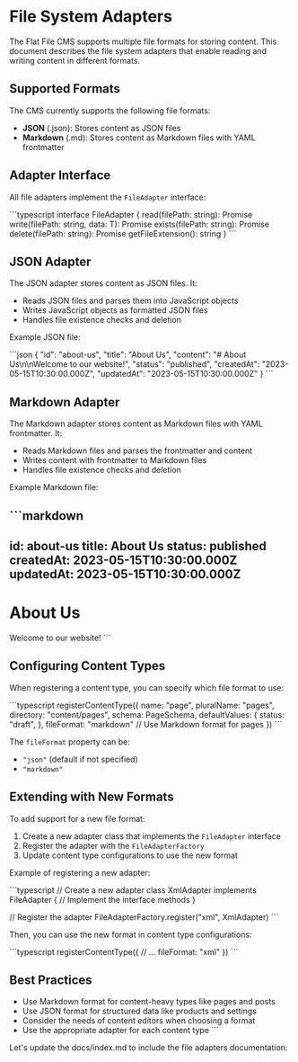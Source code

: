 # File System Adapters

The Flat File CMS supports multiple file formats for storing content. This document describes the file system adapters that enable reading and writing content in different formats.

## Supported Formats

The CMS currently supports the following file formats:

- **JSON** (.json): Stores content as JSON files
- **Markdown** (.md): Stores content as Markdown files with YAML frontmatter

## Adapter Interface

All file adapters implement the `FileAdapter` interface:

\`\`\`typescript
interface FileAdapter<T> {
  read(filePath: string): Promise<T>
  write(filePath: string, data: T): Promise<void>
  exists(filePath: string): Promise<boolean>
  delete(filePath: string): Promise<void>
  getFileExtension(): string
}
\`\`\`

## JSON Adapter

The JSON adapter stores content as JSON files. It:

- Reads JSON files and parses them into JavaScript objects
- Writes JavaScript objects as formatted JSON files
- Handles file existence checks and deletion

Example JSON file:

\`\`\`json
{
  "id": "about-us",
  "title": "About Us",
  "content": "# About Us\n\nWelcome to our website!",
  "status": "published",
  "createdAt": "2023-05-15T10:30:00.000Z",
  "updatedAt": "2023-05-15T10:30:00.000Z"
}
\`\`\`

## Markdown Adapter

The Markdown adapter stores content as Markdown files with YAML frontmatter. It:

- Reads Markdown files and parses the frontmatter and content
- Writes content with frontmatter to Markdown files
- Handles file existence checks and deletion

Example Markdown file:

\`\`\`markdown
---
id: about-us
title: About Us
status: published
createdAt: 2023-05-15T10:30:00.000Z
updatedAt: 2023-05-15T10:30:00.000Z
---

# About Us

Welcome to our website!
\`\`\`

## Configuring Content Types

When registering a content type, you can specify which file format to use:

\`\`\`typescript
registerContentType({
  name: "page",
  pluralName: "pages",
  directory: "content/pages",
  schema: PageSchema,
  defaultValues: {
    status: "draft",
  },
  fileFormat: "markdown" // Use Markdown format for pages
})
\`\`\`

The `fileFormat` property can be:
- `"json"` (default if not specified)
- `"markdown"`

## Extending with New Formats

To add support for a new file format:

1. Create a new adapter class that implements the `FileAdapter` interface
2. Register the adapter with the `FileAdapterFactory`
3. Update content type configurations to use the new format

Example of registering a new adapter:

\`\`\`typescript
// Create a new adapter
class XmlAdapter<T> implements FileAdapter<T> {
  // Implement the interface methods
}

// Register the adapter
FileAdapterFactory.register("xml", XmlAdapter)
\`\`\`

Then, you can use the new format in content type configurations:

\`\`\`typescript
registerContentType({
  // ...
  fileFormat: "xml"
})
\`\`\`

## Best Practices

- Use Markdown format for content-heavy types like pages and posts
- Use JSON format for structured data like products and settings
- Consider the needs of content editors when choosing a format
- Use the appropriate adapter for each content type
\`\`\`

Let's update the docs/index.md to include the file adapters documentation:
